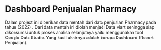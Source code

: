 # Dashboard Penjualan Pharmacy

Dalam project ini diberikan data mentah dari data penjualan Pharmacy pada tahun (2022) . Dari data mentah ini diolah menjadi Data Mart sehingga siap dikonsumsi  untuk proses analisa selanjutnya yaitu menggunakan tool Google Data Studio. Yang hasil akhirnya adalah berupa Dashboard (Report Penjualan).
